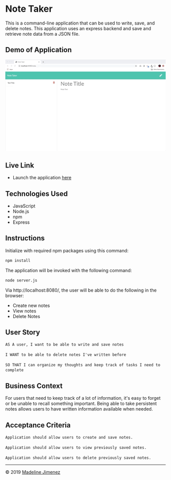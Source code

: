 # Note Taker

This is a command-line application that can be used to write, save, and delete notes. This application uses an express backend and save and retrieve note data from a JSON file.

## Demo of Application

![Demo](./public/assets/gifs/note_taker_demo.gif)

## Live Link
- Launch the application [here](https://aqueous-reaches-44467.herokuapp.com/)

## Technologies Used
- JavaScript
- Node.js
- npm
- Express

## Instructions

Initialize with required npm packages using this command:

```sh
npm install
```

The application will be invoked with the following command:

```sh
node server.js
```

Via http://localhost:8080/, the user will be able to do the following in the browser:

* Create new notes
* View notes
* Delete Notes

## User Story

```
AS A user, I want to be able to write and save notes

I WANT to be able to delete notes I've written before

SO THAT I can organize my thoughts and keep track of tasks I need to complete
```

## Business Context

For users that need to keep track of a lot of information, it's easy to forget or be unable to recall something important. Being able to take persistent notes allows users to have written information available when needed.

## Acceptance Criteria

```
Application should allow users to create and save notes.

Application should allow users to view previously saved notes.

Application should allow users to delete previously saved notes.
```

- - -
© 2019 [Madeline Jimenez](https://github.com/mijimenez)